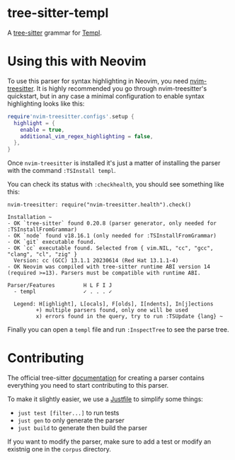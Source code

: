 # tree-sitter-templ

A [tree-sitter](https://github.com/tree-sitter/tree-sitter) grammar for [Templ](https://templ.guide).

# Using this with Neovim

To use this parser for syntax highlighting in Neovim, you need [nvim-treesitter](https://github.com/nvim-treesitter/nvim-treesitter).
It is highly recommended you go through nvim-treesitter's quickstart, but in any case a minimal configuration to enable syntax highlighting looks like this:

```lua
require'nvim-treesitter.configs'.setup {
  highlight = {
    enable = true,
    additional_vim_regex_highlighting = false,
  },
}

```

Once `nvim-treesitter` is installed it's just a matter of installing the parser with the command `:TSInstall templ`.

You can check its status with `:checkhealth`, you should see something like this:
```
nvim-treesitter: require("nvim-treesitter.health").check()

Installation ~
- OK `tree-sitter` found 0.20.8 (parser generator, only needed for :TSInstallFromGrammar)
- OK `node` found v18.16.1 (only needed for :TSInstallFromGrammar)
- OK `git` executable found.
- OK `cc` executable found. Selected from { vim.NIL, "cc", "gcc", "clang", "cl", "zig" }
  Version: cc (GCC) 13.1.1 20230614 (Red Hat 13.1.1-4)
- OK Neovim was compiled with tree-sitter runtime ABI version 14 (required >=13). Parsers must be compatible with runtime ABI.

Parser/Features         H L F I J
  - templ               ✓ . . . ✓

  Legend: H[ighlight], L[ocals], F[olds], I[ndents], In[j]ections
         +) multiple parsers found, only one will be used
         x) errors found in the query, try to run :TSUpdate {lang} ~
```

Finally you can open a `templ` file and run `:InspectTree` to see the parse tree.

# Contributing

The official tree-sitter [documentation](https://tree-sitter.github.io/tree-sitter/creating-parsers#getting-started) for creating a parser contains everything you need to start contributing to this parser.

To make it slightly easier, we use a [Justfile](https://github.com/casey/just) to simplify some things:
* `just test [filter...]` to run tests
* `just gen` to only generate the parser
* `just build` to generate then build the parser

If you want to modify the parser, make sure to add a test or modify an existnig one in the `corpus` directory.
